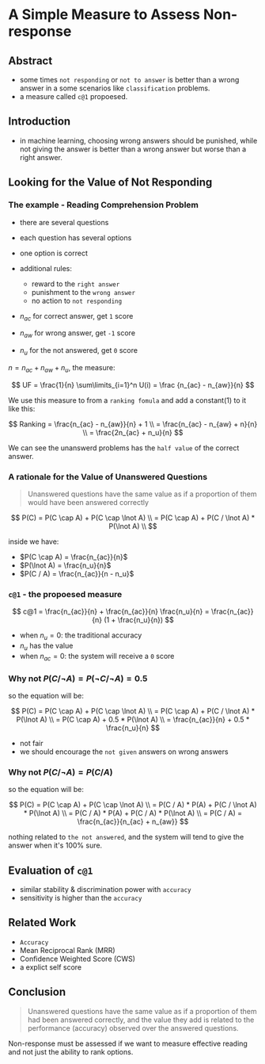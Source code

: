 # A Simple Measure to Assess Non-response

## Abstract

- some times `not responding` or `not to answer` is better than a wrong answer in a some scenarios like `classification` problems.
- a measure called `c@1` propoesed.

## Introduction

- in machine learning, choosing wrong answers should be punished, while not giving the answer is better than a wrong answer but worse than a right answer.

## Looking for the Value of Not Responding

### The example - Reading Comprehension Problem

- there are several questions
- each question has several options
- one option is correct
- additional rules:

  - reward to the `right answer`
  - punishment to the `wrong answer`
  - no action to `not responding`

- $n_{ac}$ for correct answer, get `1` score
- $n_{aw}$ for wrong answer, get `-1` score
- $n_{u}$ for the not answered, get `0` score

$n = n_{ac} + n_{aw} + n_{u}$, the measure:

$$
UF = \frac{1}{n} \sum\limits_{i=1}^n U(i) = \frac {n_{ac} - n_{aw}}{n}
$$

We use this measure to from a `ranking fomula` and add a constant(1) to it like this:

$$
Ranking = \frac{n_{ac} - n_{aw}}{n} + 1 \\
= \frac{n_{ac} - n_{aw} + n}{n} \\
= \frac{2n_{ac} + n_u}{n}
$$

We can see the unanswerd problems has the `half value` of the correct answer.

### A rationale for the Value of Unanswered Questions

> Unanswered questions have the same value
> as if a proportion of them would have been answered correctly

$$
P(C) = P(C \cap A) + P(C \cap \lnot A) \\
= P(C \cap A) + P(C / \lnot A) * P(\lnot A) \\
$$

inside we have:

- $P(C \cap A) = \frac{n_{ac}}{n}$
- $P(\lnot A) = \frac{n_u}{n}$
- $P(C / A) = \frac{n_{ac}}{n - n_u}$

### `c@1` - the propoesed measure

$$
c@1 = \frac{n_{ac}}{n} + \frac{n_{ac}}{n} \frac{n_u}{n} = \frac{n_{ac}}{n} (1 + \frac{n_u}{n})
$$

- when $n_u = 0$: the traditional accuracy
- $n_u$ has the value
- when $n_{ac} = 0$: the system will receive a `0` score

### Why not $P(C / \lnot A) = P(\lnot C / \lnot A) = 0.5$

so the equation will be:

$$
P(C) = P(C \cap A) + P(C \cap \lnot A) \\
= P(C \cap A) + P(C / \lnot A) * P(\lnot A) \\
= P(C \cap A) + 0.5 * P(\lnot A) \\
= \frac{n_{ac}}{n} + 0.5 * \frac{n_u}{n}
$$

- not fair
- we should encourage the `not given` answers on wrong answers

### Why not $P(C / \lnot A) = P(C / A)$

so the equation will be:

$$
P(C) = P(C \cap A) + P(C \cap \lnot A) \\
= P(C / A) * P(A) + P(C / \lnot A) * P(\lnot A) \\
= P(C / A) * P(A) + P(C / A) * P(\lnot A) \\
= P(C / A) = \frac{n_{ac}}{n_{ac} + n_{aw}}
$$

nothing related to `the not answered`, and the system will tend to give the answer when it's 100% sure.

## Evaluation of `c@1`

- similar stability & discrimination power with `accuracy`
- sensitivity is higher than the `accuracy`

## Related Work

- `Accuracy`
- Mean Reciprocal Rank (MRR)
- Confidence Weighted Score (CWS)
- a explict self score

## Conclusion

> Unanswered questions have the same value as if a proportion of them had been answered correctly, and the value they add is related to the performance (accuracy) observed over the answered questions.

Non-response must be assessed if we want to measure effective reading and not just the ability to rank options.
